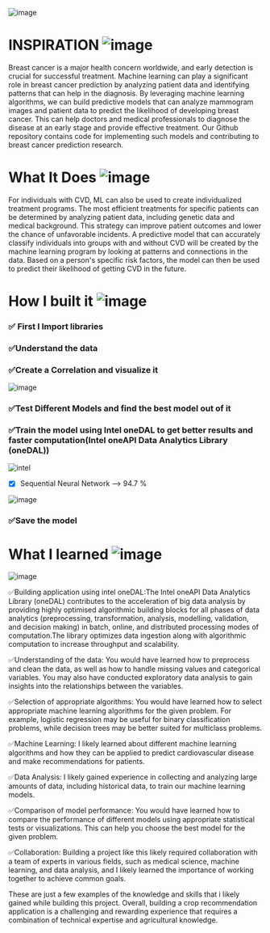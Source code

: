  ![image](https://img.freepik.com/free-vector/bound_53876-25486.jpg?w=740&t=st=1678968640~exp=1678969240~hmac=31282921c4ff77b20be779fddccf166df7086783591a23cbaace9f792cce4db9)


# INSPIRATION ![image](https://user-images.githubusercontent.com/72274851/218500470-ec078b99-0a50-4b06-a2df-c09e47ecc187.png)

Breast cancer is a major health concern worldwide, and early detection is crucial for successful treatment. Machine learning can play a significant role in breast cancer prediction by analyzing patient data and identifying patterns that can help in the diagnosis. By leveraging machine learning algorithms, we can build predictive models that can analyze mammogram images and patient data to predict the likelihood of developing breast cancer. This can help doctors and medical professionals to diagnose the disease at an early stage and provide effective treatment. Our Github repository contains code for implementing such models and contributing to breast cancer prediction research.

# What It Does ![image](https://user-images.githubusercontent.com/72274851/218503394-b52dfcc9-0620-4f44-94f5-46a09a5cc970.png)
For individuals with CVD, ML can also be used to create individualized treatment programs. The most efficient treatments for specific patients can be determined by analyzing patient data, including genetic data and medical background. This strategy can improve patient outcomes and lower the chance of unfavorable incidents.
A predictive model that can accurately classify individuals into groups with and without CVD will be created by the machine learning program by looking at patterns and connections in the data. Based on a person's specific risk factors, the model can then be used to predict their likelihood of getting CVD in the future.

# How I built it ![image](https://user-images.githubusercontent.com/72274851/218502434-f6e66043-0db0-4f85-b7f4-f33b2d33df1f.png)

### ✅ First I Import libraries

### ✅Understand the data

### ✅Create a Correlation and visualize it

![image](https://user-images.githubusercontent.com/72274851/220701034-024528a5-6e23-4dd5-a931-362f7ff87eaa.png)

### ✅Test Different Models and find the best model out of it

### ✅Train the model using Intel oneDAL to get better results and faster computation(Intel oneAPI Data Analytics Library (oneDAL))
![intel](https://user-images.githubusercontent.com/72274851/218504609-585bcebe-5101-4477-bdd2-3a1ba13a64a8.png)





- [x] Sequential Neural Network --> 94.7 %

![image](https://user-images.githubusercontent.com/72274851/220701473-50f303b3-449b-419e-8567-ea84a7cd7dde.png)

### ✅Save the model


# What I learned ![image](https://user-images.githubusercontent.com/72274851/218499685-e8d445fc-e35e-4ab5-abc1-c32462592603.png)


![image](https://user-images.githubusercontent.com/72274851/220130227-3c48e87b-3e68-4f1c-b0e4-8e3ad9a4805a.png)

✅Building application using intel oneDAL:The Intel oneAPI Data Analytics Library (oneDAL) contributes to the acceleration of big data analysis by providing highly optimised algorithmic building blocks for all phases of data analytics (preprocessing, transformation, analysis, modelling, validation, and decision making) in batch, online, and distributed processing modes of computation.The library optimizes data ingestion along with algorithmic computation to increase throughput and scalability.

✅Understanding of the data: You would have learned how to preprocess and clean the data, as well as how to handle missing values and categorical variables. You may also have conducted exploratory data analysis to gain insights into the relationships between the variables.

✅Selection of appropriate algorithms: You would have learned how to select appropriate machine learning algorithms for the given problem. For example, logistic regression may be useful for binary classification problems, while decision trees may be better suited for multiclass problems.

✅Machine Learning: I likely learned about different machine learning algorithms and how they can be applied to predict cardiovascular disease and make recommendations for patients.

✅Data Analysis: I likely gained experience in collecting and analyzing large amounts of data, including historical data, to train our machine learning models.

✅Comparison of model performance: You would have learned how to compare the performance of different models using appropriate statistical tests or visualizations. This can help you choose the best model for the given problem.

✅Collaboration: Building a project like this likely required collaboration with a team of experts in various fields, such as medical science, machine learning, and data analysis, and I likely learned the importance of working together to achieve common goals.

These are just a few examples of the knowledge and skills that i likely gained while building this project. 
Overall, building a crop recommendation application is a challenging and rewarding experience that requires a combination of technical expertise and agricultural knowledge.
